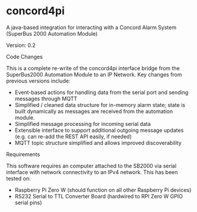 # concord4pi
A java-based integration for interacting with a Concord Alarm System (SuperBus 2000 Automation Module)

Version: 0.2

Code Changes

This is a complete re-write of the concord4pi interface bridge from the SuperBus2000 Automation Module to an IP Network.  Key changes from previous versions include:
 - Event-based actions for handling data from the serial port and sending messages through MQTT
 - Simplified / cleaned data structure for in-memory alarm state; state is built dynamically as messages are received from the automation module.
 - Simplified message processing for incoming serial data
 - Extensible interface to support additional outgoing message updates (e.g. can re-add the REST API easily, if needed)
 - MQTT topic structure simplified and allows improved discoverability

Requirements

This software requires an computer attached to the SB2000 via serial interface with network connectivity to an IPv4 network.  This has been tested on:
 - Raspberry Pi Zero W (should function on all other Raspberry Pi devices)
 - RS232 Serial to TTL Converter Board (hardwired to RPI Zero W GPIO serial pins)
